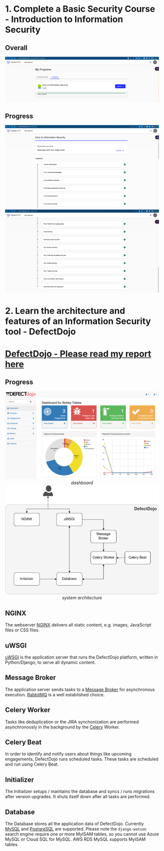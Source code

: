 # 1. Complete a Basic Security Course - Introduction to Information Security
## Overall
![](images/Udacity_overall.png)

## Progress
![pr1](images/udacity_progress_1.png)
![pr2](images/udacity_progress_2.png)



# 2. Learn the architecture and features of an Information Security tool - DefectDojo


# [DefectDojo - Please read my report here](https://github.com/letrongminh/Viettel-Digital-Talent-2023/blob/sec-hw/4.%20Security/Le-Trong-Minh/Le_Trong_Minh_DefectDojo_.pdf)


## Progress

<div align="center">
  <img width="1000" src="images/dashboard-dj.png" alt="dashboard">
</div>

<div align="center">
  <i>
         dashboard
        </i>
</div>


<div align="center">
  <img width="1000" src="images/dj.png" alt="system architecture ">
</div>

<div align="center">
  <i>
         system architecture
        </i>
</div>


## NGINX

The webserver [NGINX](https://nginx.org/en/) delivers all static content, e.g.
images, JavaScript files or CSS files.

## uWSGI

[uWSGI](https://uwsgi-docs.readthedocs.io/en/latest/) is the application server
that runs the DefectDojo platform, written in Python/Django, to serve all
dynamic content.

## Message Broker

The application server sends tasks to a [Message Broker](https://docs.celeryproject.org/en/stable/getting-started/brokers/index.html)
for asynchronous execution. [RabbitMQ](https://www.rabbitmq.com/) is a well established choice.

## Celery Worker

Tasks like deduplication or the JIRA synchonization are performed asynchronously
in the background by the [Celery](https://docs.celeryproject.org/en/stable/)
Worker.

## Celery Beat

In order to identify and notify users about things like upcoming engagements,
DefectDojo runs scheduled tasks. These tasks are scheduled and run using Celery
Beat.

## Initializer

The Initializer setups / maintains the
database and syncs / runs migrations after version upgrades. It shuts
itself down after all tasks are performed.

## Database

The Database stores all the application data of DefectDojo. Currently [MySQL](https://dev.mysql.com/)
and [PostgreSQL](https://www.postgresql.org/) are supported. Please note the `django-watson` search engine require one or more MyISAM tables, so you cannot use Azure MySQL or Cloud SQL for MySQL. AWS RDS MySQL supports MyISAM tables.

